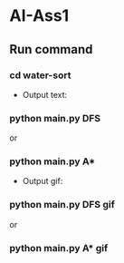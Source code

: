 # AI-Ass1
## Run command
### cd water-sort
- Output text:
### python main.py DFS
or
### python main.py A*
- Output gif:
### python main.py DFS gif
or
### python main.py A* gif
